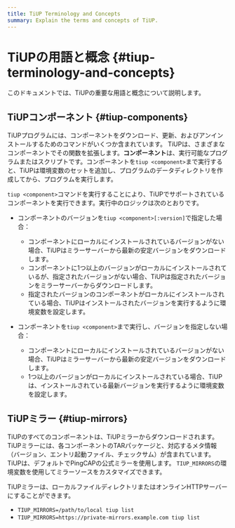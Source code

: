 ```yaml
---
title: TiUP Terminology and Concepts
summary: Explain the terms and concepts of TiUP.
---
```


# TiUPの用語と概念 {#tiup-terminology-and-concepts}

このドキュメントでは、TiUPの重要な用語と概念について説明します。

## TiUPコンポーネント {#tiup-components}

TiUPプログラムには、コンポーネントをダウンロード、更新、およびアンインストールするためのコマンドがいくつか含まれています。 TiUPは、さまざまなコンポーネントでその関数を拡張します。**コンポーネント**は、実行可能なプログラムまたはスクリプトです。コンポーネントを`tiup <component>`まで実行すると、TiUPは環境変数のセットを追加し、プログラムのデータディレクトリを作成してから、プログラムを実行します。

`tiup <component>`コマンドを実行することにより、TiUPでサポートされているコンポーネントを実行できます。実行中のロジックは次のとおりです。

-   コンポーネントのバージョンを`tiup <component>[:version]`で指定した場合：

    -   コンポーネントにローカルにインストールされているバージョンがない場合、TiUPはミラーサーバーから最新の安定バージョンをダウンロードします。
    -   コンポーネントに1つ以上のバージョンがローカルにインストールされているが、指定されたバージョンがない場合、TiUPは指定されたバージョンをミラーサーバーからダウンロードします。
    -   指定されたバージョンのコンポーネントがローカルにインストールされている場合、TiUPはインストールされたバージョンを実行するように環境変数を設定します。

-   コンポーネントを`tiup <component>`まで実行し、バージョンを指定しない場合：

    -   コンポーネントにローカルにインストールされているバージョンがない場合、TiUPはミラーサーバーから最新の安定バージョンをダウンロードします。
    -   1つ以上のバージョンがローカルにインストールされている場合、TiUPは、インストールされている最新バージョンを実行するように環境変数を設定します。

## TiUPミラー {#tiup-mirrors}

TiUPのすべてのコンポーネントは、TiUPミラーからダウンロードされます。 TiUPミラーには、各コンポーネントのTARパッケージと、対応するメタ情報（バージョン、エントリ起動ファイル、チェックサム）が含まれています。 TiUPは、デフォルトでPingCAPの公式ミラーを使用します。 `TIUP_MIRRORS`の環境変数を使用してミラーソースをカスタマイズできます。

TiUPミラーは、ローカルファイルディレクトリまたはオンラインHTTPサーバーにすることができます。

-   `TIUP_MIRRORS=/path/to/local tiup list`
-   `TIUP_MIRRORS=https://private-mirrors.example.com tiup list`
